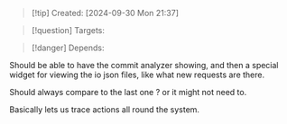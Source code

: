 
>[!tip] Created: [2024-09-30 Mon 21:37]

>[!question] Targets: 

>[!danger] Depends: 

Should be able to have the commit analyzer showing, and then a special widget for viewing the io json files, like what new requests are there.

Should always compare to the last one ? or it might not need to.

Basically lets us trace actions all round the system.

